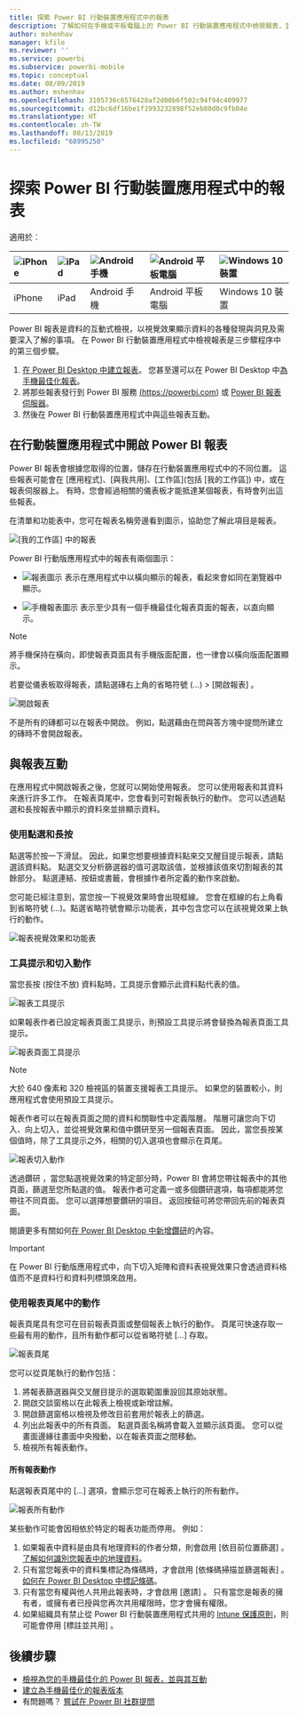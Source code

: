 ```yaml
---
title: 探索 Power BI 行動裝置應用程式中的報表
description: 了解如何在手機或平板電腦上的 Power BI 行動裝置應用程式中檢視報表，並與其互動。 您可以使用 Power BI 服務或 Power BI Desktop 來建立報表，然後在 Mobile Apps 中與其互動。
author: mshenhav
manager: kfile
ms.reviewer: ''
ms.service: powerbi
ms.subservice: powerbi-mobile
ms.topic: conceptual
ms.date: 08/09/2019
ms.author: mshenhav
ms.openlocfilehash: 3105736c6576428af2d00b6f502c94f94c409977
ms.sourcegitcommit: d12bc6df16be1f1993232898f52eb80d0c9fb04e
ms.translationtype: HT
ms.contentlocale: zh-TW
ms.lasthandoff: 08/13/2019
ms.locfileid: "68995250"
---
```

# <a name="explore-reports-in-the-power-bi-mobile-apps"></a>探索 Power BI 行動裝置應用程式中的報表
適用於︰

| ![iPhone](././media/mobile-reports-in-the-mobile-apps/ios-logo-40-px.png) | ![iPad](././media/mobile-reports-in-the-mobile-apps/ios-logo-40-px.png) | ![Android 手機](././media/mobile-reports-in-the-mobile-apps/android-logo-40-px.png) | ![Android 平板電腦](././media/mobile-reports-in-the-mobile-apps/android-logo-40-px.png) | ![Windows 10 裝置](./media/mobile-reports-in-the-mobile-apps/win-10-logo-40-px.png) |
|:--- |:--- |:--- |:--- |:--- |
| iPhone |iPad |Android 手機 |Android 平板電腦 |Windows 10 裝置 |

Power BI 報表是資料的互動式檢視，以視覺效果顯示資料的各種發現與洞見及需要深入了解的事項。 在 Power BI 行動裝置應用程式中檢視報表是三步驟程序中的第三個步驟。

1. [在 Power BI Desktop 中建立報表](../../desktop-report-view.md)。 您甚至還可以在 Power BI Desktop 中[為手機最佳化報表](mobile-apps-view-phone-report.md)。 
2. 將那些報表發行到 Power BI 服務 [(https://powerbi.com)](https://powerbi.com) 或 [Power BI 報表伺服器](../../report-server/get-started.md)。  
3. 然後在 Power BI 行動裝置應用程式中與這些報表互動。

## <a name="open-a-power-bi-report-in-the-mobile-app"></a>在行動裝置應用程式中開啟 Power BI 報表
Power BI 報表會根據您取得的位置，儲存在行動裝置應用程式中的不同位置。 這些報表可能會在 [應用程式]、[與我共用]、[工作區]\(包括 [我的工作區]) 中，或在報表伺服器上。 有時，您會經過相關的儀表板才能抵達某個報表，有時會列出這些報表。

在清單和功能表中，您可在報表名稱旁邊看到圖示，協助您了解此項目是報表。 

![[我的工作區] 中的報表](./media/mobile-reports-in-the-mobile-apps/reports-my-workspace.png) 

Power BI 行動版應用程式中的報表有兩個圖示：

* ![報表圖示](./media/mobile-reports-in-the-mobile-apps/report-default-icon.png) 表示在應用程式中以橫向顯示的報表，看起來會如同在瀏覽器中顯示。

* ![手機報表圖示](./media/mobile-reports-in-the-mobile-apps/report-phone-icon.png) 表示至少具有一個手機最佳化報表頁面的報表，以直向顯示。 

> [!NOTE]
> 將手機保持在橫向，即使報表頁面具有手機版面配置，也一律會以橫向版面配置顯示。 

若要從儀表板取得報表，請點選磚右上角的省略符號 (...) > [開啟報表]  。
  
  ![開啟報表](./media/mobile-reports-in-the-mobile-apps/power-bi-android-open-report-tile.png)
  
  不是所有的磚都可以在報表中開啟。 例如，點選藉由在問與答方塊中提問所建立的磚時不會開啟報表。 
  
## <a name="interacting-with-reports"></a>與報表互動
在應用程式中開啟報表之後，您就可以開始使用報表。 您可以使用報表和其資料來進行許多工作。 在報表頁尾中，您會看到可對報表執行的動作。 您可以透過點選和長按報表中顯示的資料來並排顯示資料。

### <a name="using-tap-and-long-tap"></a>使用點選和長按
點選等於按一下滑鼠。 因此，如果您想要根據資料點來交叉醒目提示報表，請點選該資料點。
點選交叉分析篩選器的值可選取該值，並根據該值來切割報表的其餘部分。 點選連結、按鈕或書籤，會根據作者所定義的動作來啟動。

您可能已經注意到，當您按一下視覺效果時會出現框線。 您會在框線的右上角看到省略符號 (...)。點選省略符號會顯示功能表，其中包含您可以在該視覺效果上執行的動作。

![報表視覺效果和功能表](./media/mobile-reports-in-the-mobile-apps/report-visual-menu.png)

### <a name="tooltip-and-drill-actions"></a>工具提示和切入動作

當您長按 (按住不放) 資料點時，工具提示會顯示此資料點代表的值。 

![報表工具提示](./media/mobile-reports-in-the-mobile-apps/report-tooltip.png)

如果報表作者已設定報表頁面工具提示，則預設工具提示將會替換為報表頁面工具提示。

![報表頁面工具提示](./media/mobile-reports-in-the-mobile-apps/report-page-tooltip.png)

> [!NOTE]
> 大於 640 像素和 320 檢視區的裝置支援報表工具提示。 如果您的裝置較小，則應用程式會使用預設工具提示。

報表作者可以在報表頁面之間的資料和關聯性中定義階層。 階層可讓您向下切入、向上切入，並從視覺效果和值中鑽研至另一個報表頁面。 因此，當您長按某個值時，除了工具提示之外，相關的切入選項也會顯示在頁尾。 

![報表切入動作](./media/mobile-reports-in-the-mobile-apps/report-drill-actions.png)

透過鑽研  ，當您點選視覺效果的特定部分時，Power BI 會將您帶往報表中的其他頁面，篩選至您所點選的值。 報表作者可定義一或多個鑽研選項，每項都能將您帶往不同頁面。 您可以選擇想要鑽研的項目。 返回按鈕可將您帶回先前的報表頁面。

閱讀更多有關如何[在 Power BI Desktop 中新增鑽研](../../desktop-drillthrough.md)的內容。
   
   > [!IMPORTANT]
   > 在 Power BI 行動版應用程式中，向下切入矩陣和資料表視覺效果只會透過資料格值而不是資料行和資料列標頭來啟用。
   
   
   
### <a name="using-the-actions-in-the-report-footer"></a>使用報表頁尾中的動作
報表頁尾具有您可在目前報表頁面或整個報表上執行的動作。 頁尾可快速存取一些最有用的動作，且所有動作都可以從省略符號 [...] 存取。

![報表頁尾](./media/mobile-reports-in-the-mobile-apps/report-footer.png)

您可以從頁尾執行的動作包括：
1) 將報表篩選器與交叉醒目提示的選取範圍重設回其原始狀態。
2) 開啟交談窗格以在此報表上檢視或新增註解。
3) 開啟篩選窗格以檢視及修改目前套用於報表上的篩選。
4) 列出此報表中的所有頁面。 點選頁面名稱將會載入並顯示該頁面。
您可以從畫面邊緣往畫面中央撥動，以在報表頁面之間移動。
5) 檢視所有報表動作。

#### <a name="all-report-actions"></a>所有報表動作
點選報表頁尾中的 [...] 選項，會顯示您可在報表上執行的所有動作。 

![報表所有動作](./media/mobile-reports-in-the-mobile-apps/report-all-actions.png)

某些動作可能會因相依於特定的報表功能而停用。
例如：
1) 如果報表中資料是由具有地理資料的作者分類，則會啟用 [依目前位置篩選]  。 [了解如何識別您報表中的地理資料](https://docs.microsoft.com/power-bi/desktop-mobile-geofiltering)。
2) 只有當您報表中的資料集標記為條碼時，才會啟用 [依條碼掃描並篩選報表]  。 [如何在 Power BI Desktop 中標記條碼](https://docs.microsoft.com/power-bi/desktop-mobile-barcodes)。 
3) 只有當您有權與他人共用此報表時，才會啟用 [邀請]  。 只有當您是報表的擁有者，或擁有者已授與您再次共用權限時，您才會擁有權限。
4) 如果組織具有禁止從 Power BI 行動裝置應用程式共用的 [Intune 保護原則](https://docs.microsoft.com/intune/app-protection-policies)，則可能會停用 [標註並共用]  。 

## <a name="next-steps"></a>後續步驟
* [檢視為您的手機最佳化的 Power BI 報表，並與其互動](mobile-apps-view-phone-report.md)
* [建立為手機最佳化的報表版本](../../desktop-create-phone-report.md)
* 有問題嗎？ [嘗試在 Power BI 社群提問](http://community.powerbi.com/)


